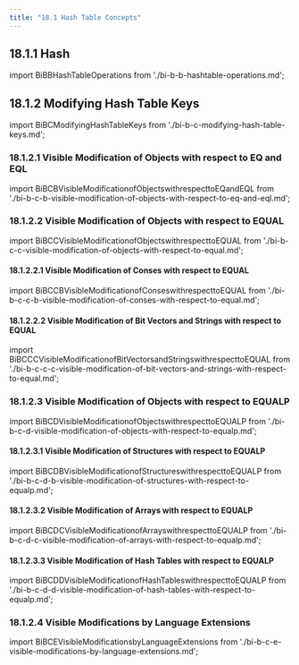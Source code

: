 ```yaml
---
title: "18.1 Hash Table Concepts"
---
```


## 18.1.1 Hash

import BiBBHashTableOperations from './bi-b-b-hashtable-operations.md';
<BiBBHashTableOperations />
## 18.1.2 Modifying Hash Table Keys

import BiBCModifyingHashTableKeys from './bi-b-c-modifying-hash-table-keys.md';
<BiBCModifyingHashTableKeys />
### 18.1.2.1 Visible Modification of Objects with respect to EQ and EQL

import BiBCBVisibleModificationofObjectswithrespecttoEQandEQL from './bi-b-c-b-visible-modification-of-objects-with-respect-to-eq-and-eql.md';
<BiBCBVisibleModificationofObjectswithrespecttoEQandEQL />
### 18.1.2.2 Visible Modification of Objects with respect to EQUAL

import BiBCCVisibleModificationofObjectswithrespecttoEQUAL from './bi-b-c-c-visible-modification-of-objects-with-respect-to-equal.md';
<BiBCCVisibleModificationofObjectswithrespecttoEQUAL />
#### 18.1.2.2.1 Visible Modification of Conses with respect to EQUAL

import BiBCCBVisibleModificationofConseswithrespecttoEQUAL from './bi-b-c-c-b-visible-modification-of-conses-with-respect-to-equal.md';
<BiBCCBVisibleModificationofConseswithrespecttoEQUAL />
#### 18.1.2.2.2 Visible Modification of Bit Vectors and Strings with respect to EQUAL

import BiBCCCVisibleModificationofBitVectorsandStringswithrespecttoEQUAL from './bi-b-c-c-c-visible-modification-of-bit-vectors-and-strings-with-respect-to-equal.md';
<BiBCCCVisibleModificationofBitVectorsandStringswithrespecttoEQUAL />
### 18.1.2.3 Visible Modification of Objects with respect to EQUALP

import BiBCDVisibleModificationofObjectswithrespecttoEQUALP from './bi-b-c-d-visible-modification-of-objects-with-respect-to-equalp.md';
<BiBCDVisibleModificationofObjectswithrespecttoEQUALP />
#### 18.1.2.3.1 Visible Modification of Structures with respect to EQUALP

import BiBCDBVisibleModificationofStructureswithrespecttoEQUALP from './bi-b-c-d-b-visible-modification-of-structures-with-respect-to-equalp.md';
<BiBCDBVisibleModificationofStructureswithrespecttoEQUALP />
#### 18.1.2.3.2 Visible Modification of Arrays with respect to EQUALP

import BiBCDCVisibleModificationofArrayswithrespecttoEQUALP from './bi-b-c-d-c-visible-modification-of-arrays-with-respect-to-equalp.md';
<BiBCDCVisibleModificationofArrayswithrespecttoEQUALP />
#### 18.1.2.3.3 Visible Modification of Hash Tables with respect to EQUALP

import BiBCDDVisibleModificationofHashTableswithrespecttoEQUALP from './bi-b-c-d-d-visible-modification-of-hash-tables-with-respect-to-equalp.md';
<BiBCDDVisibleModificationofHashTableswithrespecttoEQUALP />
### 18.1.2.4 Visible Modifications by Language Extensions

import BiBCEVisibleModificationsbyLanguageExtensions from './bi-b-c-e-visible-modifications-by-language-extensions.md';
<BiBCEVisibleModificationsbyLanguageExtensions />
